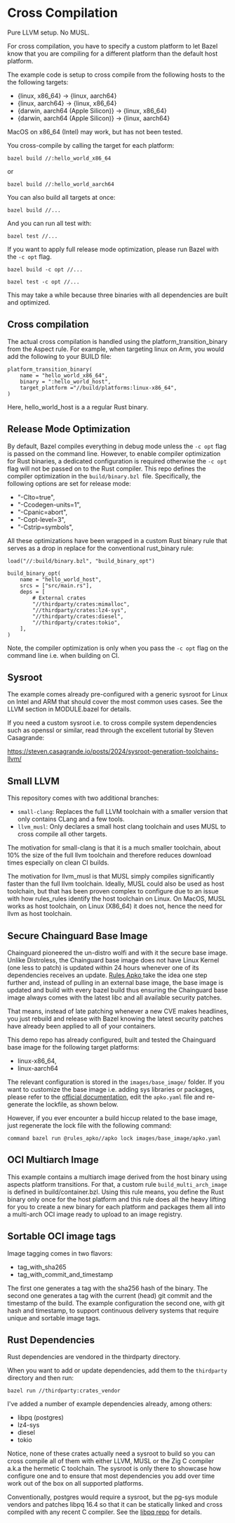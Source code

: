 # Cross Compilation

Pure LLVM setup. No MUSL. 

For cross compilation, you have to specify a custom platform to let Bazel know that you are compiling for a different platform than the default host platform.

The example code is setup to cross compile from the following hosts to the the following targets:

* {linux, x86_64} -> {linux, aarch64}
* {linux, aarch64} -> {linux, x86_64}
* {darwin, aarch64 (Apple Silicon)} -> {linux, x86_64}
* {darwin, aarch64 (Apple Silicon)} -> {linux, aarch64}

MacOS on x86_64 (Intel) may work, but has not been tested. 

You cross-compile by calling the target for each platform: 

`bazel build //:hello_world_x86_64`

or

`bazel build //:hello_world_aarch64`

You can also build all targets at once:

`bazel build //...`

And you can run all test with:

`bazel test //...`

If you want to apply full release mode optimization, please run Bazel with the `-c opt` flag.

`bazel build -c opt //...`

`bazel test -c opt //...`

This may take a while because three binaries with all dependencies are built and optimized. 

## Cross compilation

The actual cross compilation is handled using the platform_transition_binary from the Aspect rule.
For example, when targeting linux on Arm, you would add the following to your BUILD file:

```
platform_transition_binary(
    name = "hello_world_x86_64",
    binary = ":hello_world_host",
    target_platform ="//build/platforms:linux-x86_64",
)
```

Here, hello_world_host is a a regular Rust binary. 

## Release Mode Optimization

By default, Bazel compiles everything in debug mode unless the `-c opt` flag is passed on the command line. However, to enable compiler optimization for Rust binaries, a dedicated configuration is required otherwise the `-c opt` flag will not be passed on to the Rust compiler. This repo defines the compiler optimization in the `build/binary.bzl `file. Specifically, the following options are set for release mode:

* "-Clto=true",
* "-Ccodegen-units=1",
* "-Cpanic=abort",
* "-Copt-level=3",
* "-Cstrip=symbols",

All these optimizations have been wrapped in a custom Rust binary rule that serves as a drop in replace for the conventional rust_binary rule:

```
load("//:build/binary.bzl", "build_binary_opt")

build_binary_opt(
    name = "hello_world_host",
    srcs = ["src/main.rs"],
    deps = [
        # External crates
        "//thirdparty/crates:mimalloc",
        "//thirdparty/crates:lz4-sys",
        "//thirdparty/crates:diesel",
        "//thirdparty/crates:tokio",
    ],
)
```

Note, the compiler optimization is only when you pass the `-c opt` flag on the command line i.e. when building on CI.

## Sysroot

The example comes already pre-configured with a generic sysroot for Linux on Intel and ARM that should cover the most common uses cases. See the LLVM section in MODULE.bazel for details.

If you need a custom sysroot i.e. to cross compile system dependencies such as openssl or similar, read through the excellent tutorial by Steven Casagrande:

https://steven.casagrande.io/posts/2024/sysroot-generation-toolchains-llvm/


## Small LLVM

This repository comes with two additional branches:

* `small-clang`: Replaces the full LLVM toolchain with a smaller version that only contains CLang and a few tools.
* `llvm_musl`: Only declares a small host clang toolchain and uses MUSL to cross compile all other targets.

The motivation for small-clang is that it is a much smaller toolchain, about 10% the size of the full llvm toolchain
and therefore reduces download times especially on clean CI builds.

The motivation for llvm_musl is that MUSL simply compiles significantly faster than the full llvm toolchain. Ideally,
MUSL could also be used as host toolchain, but that has been proven complex to configure due to an issue with how
rules_rules identify the host toolchain on Linux. On MacOS, MUSL works as host toolchain, on Linux (X86_64) it does not,
hence the need for llvm as host toolchain.

## Secure Chainguard Base Image

Chainguard pioneered the un-distro wolfi and with it the secure base image. Unlike Distroless,
the Chainguard base image does not have Linux Kernel (one less to patch) 
is updated within 24 hours whenever one of its dependencies receives an update. [Rules Apko ](https://github.com/chainguard-dev/rules_apko)take the idea 
one step further and, instead of pulling in an external base image, the base image is updated and build with every
bazel build thus ensuring the Chainguard base image always comes with the latest libc and all available security patches.

That means, instead of late patching whenever a new CVE makes headlines, 
you just rebuild and release with Bazel knowing the latest security patches have already been applied to all of your containers. 

This demo repo has already configured, built and tested the Chainguard base image for the following target platforms:
* linux-x86_64, 
* linux-aarch64

The relevant configuration is stored in the `images/base_image/` folder. If you want to customize the base image i.e. adding sys libraries or packages, please refer to the [official documentation](https://github.com/chainguard-dev/rules_apko?tab=readme-ov-file#usage), edit the  `apko.yaml` file and re-generate the lockfile, as shown below.

However, if you ever encounter a build hiccup related to the base image, 
just regenerate the lock file with the following command:

`
command bazel run @rules_apko//apko lock images/base_image/apko.yaml
`

## OCI Multiarch Image

This example contains a multiarch image derived from the host binary using aspects platform transitions.
For that, a custom rule `build_multi_arch_image` is defined in build/container.bzl. Using this rule means, you define the Rust binary only once for the host platform and this rule does all the heavy lifting for you to create a new binary for each platform and packages them all into a multi-arch OCI image ready to upload to an image registry.

## Sortable OCI image tags

Image tagging comes in two flavors:
* tag_with_sha265
* tag_with_commit_and_timestamp

The first one generates a tag with the sha256 hash of the binary. The second one generates a tag with the current (head) git commit and the timestamp of the build. The example configuration the second one, with git hash and timestamp, to support continuous delivery systems that require unique and sortable image tags.

## Rust Dependencies

Rust dependencies are vendored in the thirdparty directory.

When you want to add or update dependencies, add them to the `thirdparty` directory
and then run:

`bazel run //thirdparty:crates_vendor`

I've added a number of example dependencies already, among others:

* libpq (postgres)
* lz4-sys
* diesel
* tokio

Notice, none of these crates actually need a sysroot to build so you can cross compile all of them with 
either LLVM, MUSL or the Zig C compiler a.k.a the hermetic C toolchain. 
The sysroot is only there to showcase how configure one and to ensure that most dependencies you add over time  
work out of the box on all supported platforms.

Conventionally, postgres would require a sysroot, but the pg-sys module vendors and patches libpq 16.4 
so that it can be statically linked and cross compiled with any recent C compiler. 
See the [libpq repo](https://github.com/brainhivenl/libpq) for details. 


